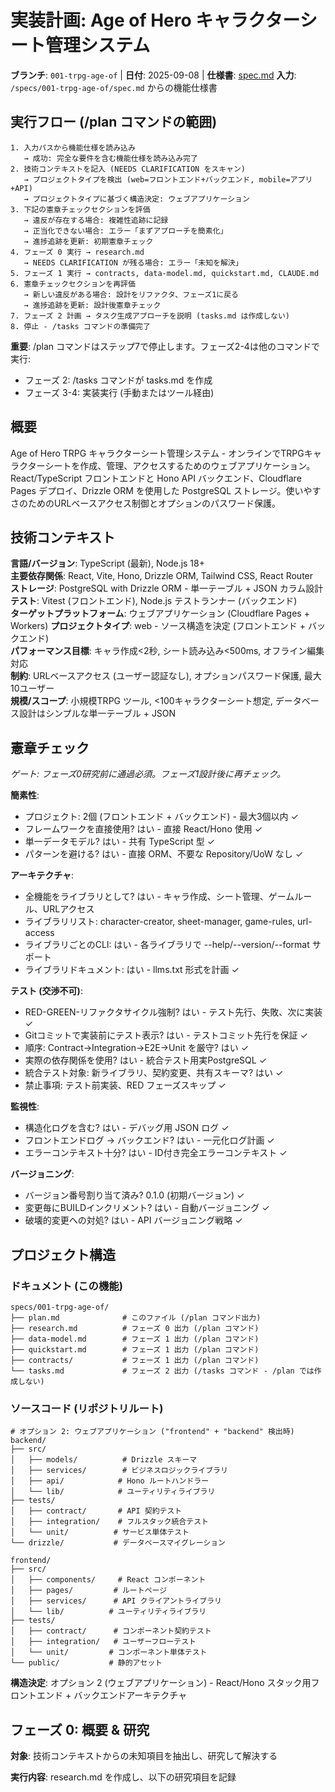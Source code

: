 # 実装計画: Age of Hero キャラクターシート管理システム

**ブランチ**: `001-trpg-age-of` | **日付**: 2025-09-08 | **仕様書**: [spec.md](./spec.md)
**入力**: `/specs/001-trpg-age-of/spec.md` からの機能仕様書

## 実行フロー (/plan コマンドの範囲)
```
1. 入力パスから機能仕様を読み込み
   → 成功: 完全な要件を含む機能仕様を読み込み完了
2. 技術コンテキストを記入 (NEEDS CLARIFICATION をスキャン)
   → プロジェクトタイプを検出 (web=フロントエンド+バックエンド, mobile=アプリ+API)
   → プロジェクトタイプに基づく構造決定: ウェブアプリケーション
3. 下記の憲章チェックセクションを評価
   → 違反が存在する場合: 複雑性追跡に記録
   → 正当化できない場合: エラー「まずアプローチを簡素化」
   → 進捗追跡を更新: 初期憲章チェック
4. フェーズ 0 実行 → research.md
   → NEEDS CLARIFICATION が残る場合: エラー「未知を解決」
5. フェーズ 1 実行 → contracts, data-model.md, quickstart.md, CLAUDE.md
6. 憲章チェックセクションを再評価
   → 新しい違反がある場合: 設計をリファクタ、フェーズ1に戻る
   → 進捗追跡を更新: 設計後憲章チェック
7. フェーズ 2 計画 → タスク生成アプローチを説明 (tasks.md は作成しない)
8. 停止 - /tasks コマンドの準備完了
```

**重要**: /plan コマンドはステップ7で停止します。フェーズ2-4は他のコマンドで実行:
- フェーズ 2: /tasks コマンドが tasks.md を作成
- フェーズ 3-4: 実装実行 (手動またはツール経由)

## 概要
Age of Hero TRPG キャラクターシート管理システム - オンラインでTRPGキャラクターシートを作成、管理、アクセスするためのウェブアプリケーション。React/TypeScript フロントエンドと Hono API バックエンド、Cloudflare Pages デプロイ、Drizzle ORM を使用した PostgreSQL ストレージ。使いやすさのためのURLベースアクセス制御とオプションのパスワード保護。

## 技術コンテキスト
**言語/バージョン**: TypeScript (最新), Node.js 18+  
**主要依存関係**: React, Vite, Hono, Drizzle ORM, Tailwind CSS, React Router  
**ストレージ**: PostgreSQL with Drizzle ORM - 単一テーブル + JSON カラム設計  
**テスト**: Vitest (フロントエンド), Node.js テストランナー (バックエンド)  
**ターゲットプラットフォーム**: ウェブアプリケーション (Cloudflare Pages + Workers)
**プロジェクトタイプ**: web - ソース構造を決定 (フロントエンド + バックエンド)  
**パフォーマンス目標**: キャラ作成<2秒, シート読み込み<500ms, オフライン編集対応  
**制約**: URLベースアクセス (ユーザー認証なし), オプションパスワード保護, 最大10ユーザー  
**規模/スコープ**: 小規模TRPG ツール, <100キャラクターシート想定, データベース設計はシンプルな単一テーブル + JSON

## 憲章チェック
*ゲート: フェーズ0研究前に通過必須。フェーズ1設計後に再チェック。*

**簡素性**:
- プロジェクト: 2個 (フロントエンド + バックエンド) - 最大3個以内 ✓
- フレームワークを直接使用? はい - 直接 React/Hono 使用 ✓
- 単一データモデル? はい - 共有 TypeScript 型 ✓
- パターンを避ける? はい - 直接 ORM、不要な Repository/UoW なし ✓

**アーキテクチャ**:
- 全機能をライブラリとして? はい - キャラ作成、シート管理、ゲームルール、URLアクセス
- ライブラリリスト: character-creator, sheet-manager, game-rules, url-access
- ライブラリごとのCLI: はい - 各ライブラリで --help/--version/--format サポート
- ライブラリドキュメント: はい - llms.txt 形式を計画 ✓

**テスト (交渉不可)**:
- RED-GREEN-リファクタサイクル強制? はい - テスト先行、失敗、次に実装 ✓
- Gitコミットで実装前にテスト表示? はい - テストコミット先行を保証 ✓
- 順序: Contract→Integration→E2E→Unit を厳守? はい ✓
- 実際の依存関係を使用? はい - 統合テスト用実PostgreSQL ✓
- 統合テスト対象: 新ライブラリ、契約変更、共有スキーマ? はい ✓
- 禁止事項: テスト前実装、RED フェーズスキップ ✓

**監視性**:
- 構造化ログを含む? はい - デバッグ用 JSON ログ ✓
- フロントエンドログ → バックエンド? はい - 一元化ログ計画 ✓
- エラーコンテキスト十分? はい - ID付き完全エラーコンテキスト ✓

**バージョニング**:
- バージョン番号割り当て済み? 0.1.0 (初期バージョン) ✓
- 変更毎にBUILDインクリメント? はい - 自動バージョニング ✓
- 破壊的変更への対処? はい - API バージョニング戦略 ✓

## プロジェクト構造

### ドキュメント (この機能)
```
specs/001-trpg-age-of/
├── plan.md              # このファイル (/plan コマンド出力)
├── research.md          # フェーズ 0 出力 (/plan コマンド)
├── data-model.md        # フェーズ 1 出力 (/plan コマンド)
├── quickstart.md        # フェーズ 1 出力 (/plan コマンド)
├── contracts/           # フェーズ 1 出力 (/plan コマンド)
└── tasks.md             # フェーズ 2 出力 (/tasks コマンド - /plan では作成しない)
```

### ソースコード (リポジトリルート)
```
# オプション 2: ウェブアプリケーション ("frontend" + "backend" 検出時)
backend/
├── src/
│   ├── models/          # Drizzle スキーマ
│   ├── services/        # ビジネスロジックライブラリ
│   ├── api/            # Hono ルートハンドラー
│   └── lib/            # ユーティリティライブラリ
├── tests/
│   ├── contract/       # API 契約テスト
│   ├── integration/    # フルスタック統合テスト
│   └── unit/          # サービス単体テスト
└── drizzle/           # データベースマイグレーション

frontend/
├── src/
│   ├── components/     # React コンポーネント
│   ├── pages/         # ルートページ
│   ├── services/      # API クライアントライブラリ
│   └── lib/          # ユーティリティライブラリ
├── tests/
│   ├── contract/      # コンポーネント契約テスト
│   ├── integration/   # ユーザーフローテスト
│   └── unit/         # コンポーネント単体テスト
└── public/           # 静的アセット
```

**構造決定**: オプション 2 (ウェブアプリケーション) - React/Hono スタック用フロントエンド + バックエンドアーキテクチャ

## フェーズ 0: 概要 & 研究

**対象**: 技術コンテキストからの未知項目を抽出し、研究して解決する

**実行内容**: research.md を作成し、以下の研究項目を記録